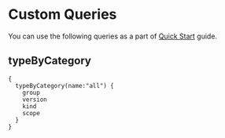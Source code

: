 # Custom Queries

You can use the following queries as a part of [Quick Start](./quickstart.md) guide.

## typeByCategory

```shell
{
  typeByCategory(name:"all") {
    group
    version
    kind
    scope
  }
}
```